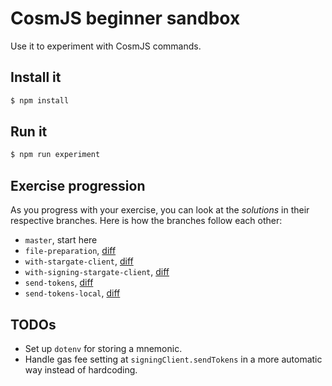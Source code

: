 # CosmJS beginner sandbox

Use it to experiment with CosmJS commands.

## Install it

```sh
$ npm install
```

## Run it

```sh
$ npm run experiment
```

## Exercise progression

As you progress with your exercise, you can look at the _solutions_ in their respective branches. Here is how the branches follow each other:

* `master`, start here
* `file-preparation`, [diff](https://github.com/b9lab/cosmjs-sandbox/compare/master...file-preparation)
* `with-stargate-client`, [diff](https://github.com/b9lab/cosmjs-sandbox/compare/file-preparation...with-stargate-client)
* `with-signing-stargate-client`, [diff](https://github.com/b9lab/cosmjs-sandbox/compare/with-stargate-client...with-signing-stargate-client)
* `send-tokens`, [diff](https://github.com/b9lab/cosmjs-sandbox/compare/with-signing-stargate-client...send-tokens)
* `send-tokens-local`, [diff](https://github.com/b9lab/cosmjs-sandbox/compare/send-tokens...send-tokens-local)

## TODOs
- Set up `dotenv` for storing a mnemonic.
- Handle gas fee setting at `signingClient.sendTokens` in a more automatic way instead of hardcoding.